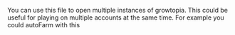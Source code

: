 You can use this file to open multiple instances of growtopia. This could be useful for playing on multiple accounts at the same time. For example you could autoFarm with this
